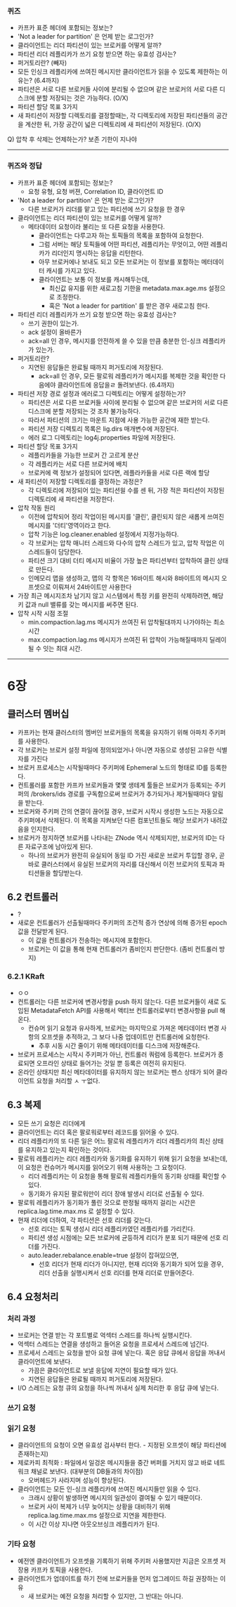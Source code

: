 ### 퀴즈
 * 카프카 표준 헤더에 포함되는 정보는?
 * 'Not a leader for partition' 은 언제 받는 로그인가?
 * 클라이언트는 리더 파티션이 있는 브로커를 어떻게 알까?
 * 파티션 리더 레플리카가 쓰기 요청 받으면 하는 유효성 검사는?
 * 퍼거토리란? (빼자)
 * 모든 인싱크 레플리카에 쓰여진 메시지만 클라이언트가 읽을 수 있도록 제한하는 이유는?
(6.4까지)
  * 파티션은 서로 다른 브로커들 사이에 분리될 수 없으며 같은 브로커의 서로 다른 디스크에 분할 저장되는 것은 가능하다. (O/X)
  * 파티션 할당 목표 3가지
  * 새 파티션이 저장할 디렉토리를 결정할때는, 각 디렉토리에 저장된 파티션들의 공간을 계산한 뒤, 가장 공간이 넓은 디렉토리에 새 파티션이 저장된다.  (O/X)

Q) 압착 후 삭제는 언제하는가? 보존 기한이 지나야


---

  
### 퀴즈와 정답
 * 카프카 표준 헤더에 포함되는 정보는?
    * 요청 유형, 요청 버젼, Correlation ID, 클라이언트 ID
 * 'Not a leader for partition' 은 언제 받는 로그인가?
   * 다른 브로커가 리더를 맡고 있는 파티션에 쓰기 요청을 한 경우
 * 클라이언트는 리더 파티션이 있는 브로커를 어떻게 알까?
   * 메타데이터 요청이라 불리는 또 다른 요청을 사용한다.
     * 클라이언트는 다루고자 하는 토픽들의 목록을 포함하여 요청한다.
     * 그럼 서버는 해당 토픽들에 어떤 파티션, 레플리카는 무엇이고, 어떤 레플리카가 리더인지 명시하는 응답을 리턴한다.
     * 아무 브로커에나 보내도 되고 모든 브로커는 이 정보를 포함하는 메터데이터 캐시를 가지고 있다.
     * 클라이언트는 보통 이 정보를 캐시해두는데,
        * 최신값 유지를 위한 새로고침 기한을 metadata.max.age.ms 설정으로 조정한다.
        * 혹은 'Not a leader for partition' 를 받은 경우 새로고침 한다.
 * 파티션 리더 레플리카가 쓰기 요청 받으면 하는 유효성 검사는?
    * 쓰기 권한이 있는가.
    * ack 설정이 올바른가
    * ack=all 인 경우, 메시지를 안전하게 쓸 수 있을 만큼 충분한 인-싱크 레플리카가 있는가.
 * 퍼거토리란?
    * 지연된 응답들은 완료될 때까지 퍼거토리에 저장된다.
      * ack=all 인 경우, 모든 팔로워 레플리카가 메시지를 복제한 것을 확인한 다음에야 클라이언트에 응답을ㄹ 돌려보낸다.
(6.4까지)
 * 파티션 저장 경로 설정과 에러로그 디렉토리는 어떻게 설정하는가?
   * 파티션은 서로 다른 브로커들 사이에 분리될 수 없으며 같은 브로커의 서로 다른 디스크에 분할 저장되는 것 조차 불가능하다.
   * 따라서 파티션의 크기는 마운트 지점에 사용 가능한 공간에 재한 받는다.
   * 파티션 저장 디렉토리 목록은 lig.dirs 매개변수에 저장된다.
   * 에러 로그 디렉토리는 log4j.properties 파일에 저장된다.
 * 파티션 할당 목표 3가지
    * 레플리카들을 가능한 브로커 간 고르게 분산
    * 각 레플리카는 서로 다른 브로커에 배치
    * 브로커에 랙 정보가 설정되어 있다면, 레플라카들을 서로 다른 랙에 할당
 * 새 파티션이 저장할 디렉토리를 결정하는 과정은?
    * 각 디렉토리에 저장되어 있는 파티션읠 수를 센 뒤, 가장 적은 파티션이 저장된 디렉토리에 새 파티션을 저장한다.  
 * 압착 작동 원리
   * 이전에 압착되어 정리 작업이된 메시지를 '클린', 클린되지 않은 새롭게 쓰여진 메시지를 '더티'영역이라고 한다.
   * 압착 기능은 log.cleaner.enabled 설정에서 지정가능하다.
   * 각 브로커는 압착 매니터 스레드와 다수의 압착 스레드가 있고, 압착 작업은 이 스레드들이 담당한다.
   * 파티션 크기 대비 더티 메시지 비율이 가장 높은 파티션부터 압착하여 클린 상태로 만든다.
   * 인메모리 맵을 생성하고, 맵의 각 항목은 16바이트 해시와 8바이트의 메시지 오프셋으로 이뤄져서 24바이트만 사용한다
 * 가장 최근 메시지조차 남기지 않고 시스템에서 특정 키를 완전히 삭제하려면, 해당 키 값과 null 밸류를 갖는 메시지를 써주면 된다.
 * 압착 시작 시점 조절
   * min.compaction.lag.ms 메시지가 쓰여진 뒤 압착될대까지 나가야하는 최소 시간
   * max.compaction.lag.ms 메시지가 쓰여진 뒤 압착이 가능해질때까지 딜레이될 수 잇는 최대 시간.  



---
  
# 6장

## 클러스터 멤버십
 * 카프카는 현재 클러스터의 멤버인 브로커들의 목록을 유지하기 위해 아파치 주키퍼를 사용한다.
 * 각 브로커는 브로커 설정 파일에 정의되었거나 아니면 자동으로 생성된 고유한 식별자를 가진다
 * 브로커 프로세스는 시작될때마다 주키퍼에 Ephemeral 노드의 형태로 ID를 등록한다.
 * 컨트롤러를 포함한 카프카 브로커들과 몇몇 생테계 툴들은 브로커가 등록되는 주키퍼의 /brokers/ids 경로를 구독함으로써 브로커가 추가되거나 제거될때마다 알림을 받는다.
 * 브로커와 주키퍼 간의 연결이 끊어질 경우, 브로커 시작시 생성한 노드는 자동으로 주키퍼에서 삭제된다. 이 목록을 지켜보던 다른 컴포넌트들도 해당 브로커가 내려갔음을 인지한다.
 * 브로커가 정지하면 브로커를 나타내는 ZNode 역시 삭제되지만, 브로커의 ID는 다른 자료구조에 남아있게 된다.
   * 하나의 브로커가 완전히 유실되어 동일 ID 가진 새로운 브로커 투입할 경우, 곧바로 클러스터에서 유실된 브로커의 자리를 대신해서 이전 브로커의 토픽과 파티션들을 할당받는다.
  
## 6.2 컨트롤러
 * ?
 * 새로운 컨트롤러가 선출될때마다 주키퍼의 조건적 증가 연상에 의해 증가된 epoch 값을 전달받게 된다.
    * 이 값을 컨트롤러가 전송하는 메시지에 포함한다.
    * 브로커는 이 값을 통해 현재 컨트롤러가 좀비인지 판단한다. (좀비 컨트롤러 방지)

### 6.2.1 KRaft
 * ㅇㅇ
 * 컨트롤러는 다른 브로커에 변경사항을 push 하지 않는다. 다른 브로커들이 새로 도입된 MetadataFetch API를 사용해서 액티브 컨트롤러로부터 변경사항을 pull 해온다.
   * 컨슈머 읽기 요청과 유사하게, 브로커는 마지막으로 가져온 메타데이터 변경 사항의 오프셋을 추적하고, 그 보다 나중 업데이트만 컨트롤러에 요청한다.
     * 추후 시동 시간 줄이기 위해 메타데이터를 디스크에 저장해준다.
 * 브로커 프로세스는 시작시 주키퍼가 아닌, 컨트롤러 쿼럼에 등록한다. 브로커가 종료되면 오프라인 상태로 들어가는 것일 뿐 등록은 여전히 유지된다.
 * 온라인 상태지만 최신 메타데이터를 유지하지 않는 브로커는 펜스 상태가 되어 클라이언트 요청을 처리할 ㅅ ㅜ없다.

## 6.3 복제
 * 모든 쓰기 요청은 리더에게
 * 클라이언트는 리더 혹은 팔로워로부터 레코드를 읽어올 수 있다.
 * 리더 레플리카의 또 다른 일은 어느 팔로워 레플리카가 리더 레플리카의 최신 상태를 유지하고 있는지 확인하는 것이다.
 * 팔로워 레플리카는 리더 레플리카와 동기화를 유지하기 위해 읽기 요청을 보내는데, 이 요청은 컨슈머가 메시지를 읽어오기 위해 사용하는 그 요청이다.
   * 리더 레플리카는 이 요청을 통해 팔로워 레플리카들의 동기화 상태를 확인할 수 있다.
   * 동기화가 유지된 팔로워만이 리더 장애 발생시 리더로 선출될 수 있다.
 * 팔로워 레플리카가 동기화가 풀린 것으로 판정될 때까지 걸리는 시간은 replica.lag.time.max.ms 로 설정할 수 있다.
 * 현재 리더에 더하여, 각 파티션은 선호 리더를 갖는다.
   * 선호 리더는 토픽 생성시 리더 레플리카였던 레플리카를 가리킨다.
   * 파티션 생성 시점에는 모든 브로커에 균등하게 리더가 분포 되기 때문에 선호 리더를 가진다.
   * auto.leader.rebalance.enable=true 설정이 잡혀있으면,
      * 선호 리더가 현재 리더가 아니지만, 현재 리더와 동기화가 되어 있을 경우, 리더 선출을 실행시켜서 선호 리더를 현재 리더로 만들어준다.

## 6.4 요청처리
### 처리 과정
 * 브로커는 연결 받는 각 포트별로 억섹터 스레드를 하나씩 실행시킨다.
 * 억섹터 스레드는 연결을 생성하고 들어온 요청을 프로세서 스레드에 넘긴다.
 * 프로세서 스레드는 요청을 받아 요청 큐에 넣는다. 혹은 응답 큐에서 응답을 꺼내서 클라이언트에 보낸다.
   * 가끔은 클라이언트로 보낼 응답에 지연이 필요할 때가 있다.
   * 지연된 응답들은 완료될 때까지 퍼거토리에 저장된다. 
 * I/O 스레드는 요청 큐의 요청을 하나씩 꺼내서 실제 처리한 후 응답 큐에 넣는다.


### 쓰기 요청


### 읽기 요청
 * 클라이언트의 요청이 오면 유효성 검사부터 한다. - 지정된 오프셋이 해당 파티션에 존재하는지)
 * 제로카피 최적화 : 파일에서 일겅온 메시지들을 중간 버퍼를 거치지 않고 바로 네트워크 채널로 보낸다. (대부분의 DB들과의 차이점)
    * 오버헤드가 사라지며 성능이 향상된다.
 * 클라이언트는 모든 인-싱크 레플리카에 쓰여진 메시지들만 읽을 수 있다.
    * 크래시 상황이 발생하면 메시지의 일관성이 결여될 수 있기 때문이다.
    * 브로커 사이 복제가 너무 늦어지는 상황을 대비하기 위해 replica.lag.time.max.ms 설정으로 지연을 제한한다.
    * 이 시간 이상 지나면 아웃오브싱크 레플리카가 된다.

### 기타 요청
 * 예전엔 클라이언트가 오프셋을 기록하기 위해 주키퍼 사용했지만 지금은 오프셋 저장용 카프카 토픽을 사용한다.
 * 클라이언트가 업데이트를 하기 전에 브로커들을 먼저 업그레이드 하길 권장하는 이유
    * 새 브로커는 예전 요청을 처리할 수 있지만, 그 반대는 아니다. 





